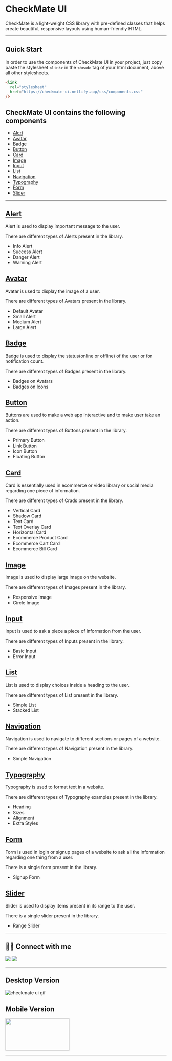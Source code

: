 # CheckMate UI

CheckMate is a light-weight CSS library with pre-defined classes that helps create beautiful, responsive layouts using human-friendly HTML.

---

## Quick Start

In order to use the components of CheckMate UI in your project, just copy paste the stylesheet `<link>` in the `<head>` tag of your html document, above all other stylesheets.

```html
<link
  rel="stylesheet"
  href="https://checkmate-ui.netlify.app/css/components.css"
/>
```

## CheckMate UI contains the following components

- [Alert](#alert)
- [Avatar](#avatar)
- [Badge](#badge)
- [Button](#button)
- [Card](#card)
- [Image](#image)
- [Input](#input)
- [List](#list)
- [Navigation](#navigation)
- [Typography](#typography)
- [Form](#form)
- [Slider](#slider)

---

## [Alert](https://checkmate-ui.netlify.app/components/alert/alert)

Alert is used to display important message to the user.

There are different types of Alerts present in the library.

- Info Alert
- Success Alert
- Danger Alert
- Warning Alert

## [Avatar](https://checkmate-ui.netlify.app/components/avatar/avatar)

Avatar is used to display the image of a user.

There are different types of Avatars present in the library.

- Default Avatar
- Small Alert
- Medium Alert
- Large Alert

## [Badge](https://checkmate-ui.netlify.app/components/badge/badge)

Badge is used to display the status(online or offline) of the user or for notification count.

There are different types of Badges present in the library.

- Badges on Avatars
- Badges on Icons

## [Button](https://checkmate-ui.netlify.app/components/button/button)

Buttons are used to make a web app interactive and to make user take an action.

There are different types of Buttons present in the library.

- Primary Button
- Link Button
- Icon Button
- Floating Button

## [Card](https://checkmate-ui.netlify.app/components/card/card)

Card is essentially used in ecommerce or video library or social media regarding one piece of information.

There are different types of Crads present in the library.

- Vertical Card
- Shadow Card
- Text Card
- Text Overlay Card
- Horizontal Card
- Ecommerce Product Card
- Ecommerce Cart Card
- Ecommerce Bill Card

## [Image](https://checkmate-ui.netlify.app/components/image/image)

Image is used to display large image on the website.

There are different types of Images present in the library.

- Responsive Image
- Circle Image

## [Input](https://checkmate-ui.netlify.app/components/input/input)

Input is used to ask a piece a piece of information from the user.

There are different types of Inputs present in the library.

- Basic Input
- Error Input

## [List](https://checkmate-ui.netlify.app/components/list/list)

List is used to display choices inside a heading to the user.

There are different types of List present in the library.

- Simple List
- Stacked List

## [Navigation](https://checkmate-ui.netlify.app/components/navbar/navbar)

Navigation is used to navigate to different sections or pages of a website.

There are different types of Navigation present in the library.

- Simple Navigation

## [Typography](https://checkmate-ui.netlify.app/components/typography/typography)

Typography is used to format text in a website.

There are different types of Typography examples present in the library.

- Heading
- Sizes
- Alignment
- Extra Styles

## [Form](https://checkmate-ui.netlify.app/components/form/form)

Form is used in login or signup pages of a website to ask all the information regarding one thing from a user.

There is a single form present in the library.

- Signup Form

## [Slider](https://checkmate-ui.netlify.app/components/slider/slider)

Slider is used to display items present in its range to the user.

There is a single slider present in the library.

- Range Slider

---

## 👨‍💻 Connect with me

<a href="https://twitter.com/AtulPant2704"><img src="https://img.shields.io/badge/Twitter-1DA1F2?style=for-the-badge&logo=twitter&logoColor=white"/></a>
<a href="https://www.linkedin.com/in/atulpant2704"><img src="https://img.shields.io/badge/LinkedIn-0077B5?style=for-the-badge&logo=linkedin&logoColor=white"/></a>

---

## Desktop Version

![checkmate ui gif](assets/checkmate-ui-desktop.gif)

## Mobile Version

<!--
![checkmate ui gif](assets/checkmate-ui-mobile.gif) -->

<img src="./assets/checkmate-ui-mobile.gif" style="width: 200px; height:100px"/>

---
